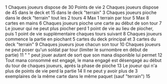 1 Chaques joueurs dispose de 30 Points de vie
2 Chaques joueurs dispose de 45 dans le deck et 15 dans le deck "terrain"
3 Chaques joueurs pioche dans le deck "terrain" tout les 2 tours
4 Max 1 terrain par tour
5 Max 8 cartes en mains
6 Chaques joueurs pioche une carte au début de son tour
7 Le joueur qui ne peut plus piocher perd 1 point de vie au lieu de piocher, puis 1 point de vie supplémentaire chaques tours suivant
8 Chaques joueurs commence la partie en piochant 5 cartes du deck principal et 3 cartes du deck "terrain"
9 Chaques joueurs joue chacun son tour 
10 Chaques joueurs ne peut poser qu'un soldat par tour (limiter le surnombre en début de partie)
11    "       "    peut jouer autant de sort que son mana disponible lui permet
12 Tout mana consommé est engagé, le mana engagé est désengagé au début du tour de chaques joueurs, aprés la phase de pioche
13 Le joueur qui n'a plus de points de vie perd la partie
14 Il ne peut y avoir plus de 3 exemplaires de la même carte dans le même paquet (sauf "terrain")
15
